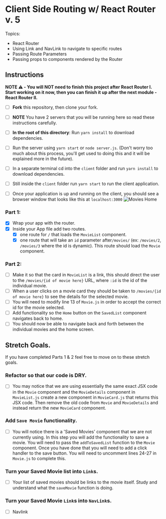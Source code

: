 # Client Side Routing w/ React Router v. 5

Topics:

-   React Router
-   Using Link and NavLink to navigate to specific routes
-   Passing Route Parameters
-   Passing props to components rendered by the Router

## Instructions

**NOTE ⚠️ - You will NOT need to finish this project after React Router I. Start working on it now, then you can finish it up after the next module - React Router II.**

-   [ ] **Fork** this repository, then clone your fork.
-   [ ] **NOTE** You have 2 servers that you will be running here so read these instructions carefully.
-   [ ] **In the root of this directory**: Run `yarn install` to download dependencies.
-   [ ] Run the server using `yarn start` or `node server.js`. (Don't worry too much about this process, you'll get used to doing this and it will be explained more in the future).
-   [ ] In a separate terminal cd into the `client` folder and run `yarn install` to download dependencies.
-   [ ] Still inside the `client` folder run `yarn start` to run the client application.

-   [ ] Once your application is up and running on the client, you should see a browser window that looks like this at `localhost:3000`
        ![Movies Home](https://ibin.co/3xhmmHVl9BKF.png)

### Part 1:

-   [x] Wrap your app with the router.
-   [x] Inside your App file add two routes.
    -   [x] one route for `/` that loads the `MovieList` component.
    -   [x] one route that will take an `id` parameter after`/movies/` (ex: `/movies/2`, `/movies/3` where the id is dynamic). This route should load the `Movie` component.

### Part 2:

-   [ ] Make it so that the card in `MovieList` is a link, this should direct the user to the `/movies/{id of movie here}` URL, where `:id` is the id of the individual movie.
-   [ ] When a user clicks on a movie card they should be taken to `/movies/{id of movie here}` to see the details for the selected movie.
-   [ ] You will need to modify line 13 of `Movie.js` in order to accept the correct id for the movie selected.
-   [ ] Add functionality so the `Home` button on the `SavedList` component navigates back to home.
-   [ ] You should now be able to navigate back and forth between the individual movies and the home screen.

## Stretch Goals.

If you have completed Parts 1 & 2 feel free to move on to these stretch goals.

### Refactor so that our code is DRY.

-   [ ] You may notice that we are using essentially the same exact JSX code in the `Movie` component and the `MovieDetails` component in `MovieList.js` create a new component in `MovieCard.js` that returns this JSX code. Then remove the old code from `Movie` and `MovieDetails` and instead return the new `MovieCard` component.

### Add `Save Movie` functionality.

-   [ ] You will notice there is a 'Saved Movies' component that we are not currently using. In this step you will add the functionality to save a movie. You will need to pass the `addToSavedList` function to the `Movie` component. Once you have done that you will need to add a click handler to the save button. You will need to uncomment lines 24-27 in `Movie.js` to complete this.

### Turn your Saved Movie list into `Link`s.

-   [ ] Your list of saved movies should be links to the movie itself. Study and understand what the `saveMovie` function is doing.

### Turn your Saved Movie `Link`s into `NavLink`s.

-   [ ] Navlink
